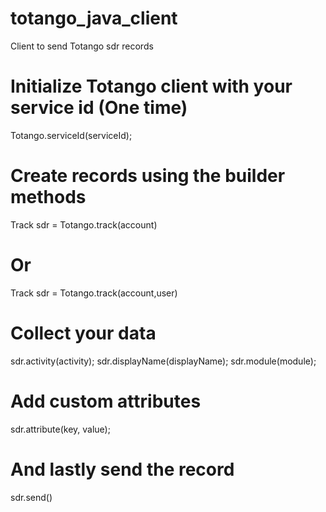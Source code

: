 # totango_java_client
Client to send Totango sdr records 


# Initialize Totango client with your service id (One time)
Totango.serviceId(serviceId);


# Create records using the builder methods
Track sdr = Totango.track(account)
# Or 
Track sdr = Totango.track(account,user)

# Collect your data 
sdr.activity(activity);
sdr.displayName(displayName);
sdr.module(module);

# Add custom attributes
sdr.attribute(key, value);

# And lastly send the record 
sdr.send()
